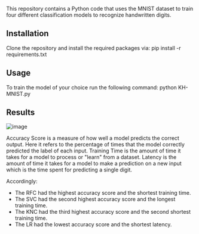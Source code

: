 
This repository contains a Python code that uses the MNIST dataset to train four different 
classification models to recognize handwritten digits.

## Installation

Clone the repository and install the required packages via: pip install -r requirements.txt

## Usage

To train the model of your choice run the following command: python KH-MNIST.py

## Results

![image](https://user-images.githubusercontent.com/33584311/228629518-c07b972d-57b7-45cf-b4f5-e5eaa986ca01.png)

Accuracy Score is a measure of how well a model predicts the correct output. Here it refers to the percentage of 
times that the model correctly predicted the label of each input. Training Time is the amount of time it takes 
for a model to process or "learn" from a dataset. Latency is the amount of time it takes for a model to make a 
prediction on a new input which is the time spent for predicting a single digit. 

Accordingly:
- The RFC had the highest accuracy score and the shortest training time.
- The SVC had the second highest accuracy score and the longest training time.
- The KNC had the third highest accuracy score and the second shortest training time.
- The LR had the lowest accuracy score and the shortest latency.
